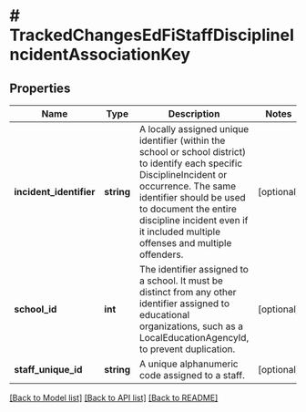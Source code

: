 # # TrackedChangesEdFiStaffDisciplineIncidentAssociationKey

## Properties

Name | Type | Description | Notes
------------ | ------------- | ------------- | -------------
**incident_identifier** | **string** | A locally assigned unique identifier (within the school or school district) to identify each specific DisciplineIncident or occurrence. The same identifier should be used to document the entire discipline incident even if it included multiple offenses and multiple offenders. | [optional]
**school_id** | **int** | The identifier assigned to a school. It must be distinct from any other identifier assigned to educational organizations, such as a LocalEducationAgencyId, to prevent duplication. | [optional]
**staff_unique_id** | **string** | A unique alphanumeric code assigned to a staff. | [optional]

[[Back to Model list]](../../README.md#models) [[Back to API list]](../../README.md#endpoints) [[Back to README]](../../README.md)
